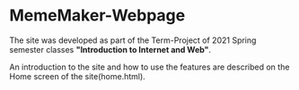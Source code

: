 # MemeMaker-Webpage

The site was developed as part of the Term-Project of 2021 Spring semester classes __"Introduction to Internet and Web"__.     
        
An introduction to the site and how to use the features are described on the Home screen of the site(home.html).
